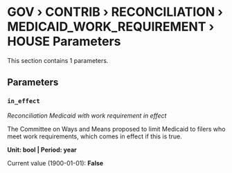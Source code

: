 # GOV › CONTRIB › RECONCILIATION › MEDICAID_WORK_REQUIREMENT › HOUSE Parameters

This section contains 1 parameters.

## Parameters

### `in_effect`
*Reconciliation Medicaid with work requirement in effect*

The Committee on Ways and Means proposed to limit Medicaid to filers who meet work requirements, which comes in effect if this is true.

**Unit: bool | Period: year**

Current value (1900-01-01): **False**

